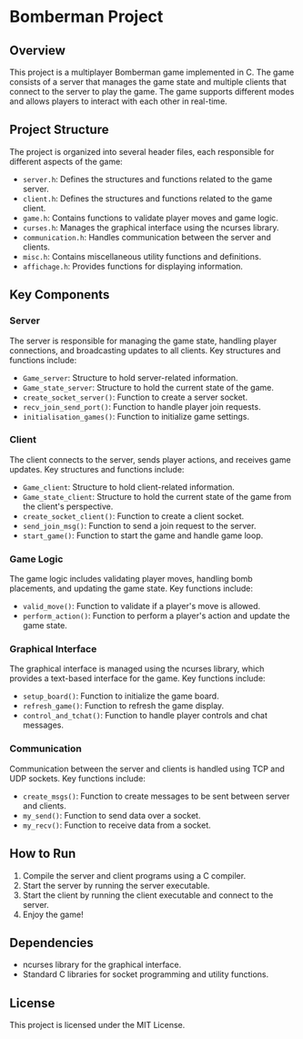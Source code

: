 
# Bomberman Project

## Overview

This project is a multiplayer Bomberman game implemented in C. The game consists of a server that manages the game state and multiple clients that connect to the server to play the game. The game supports different modes and allows players to interact with each other in real-time.

## Project Structure

The project is organized into several header files, each responsible for different aspects of the game:

- `server.h`: Defines the structures and functions related to the game server.
- `client.h`: Defines the structures and functions related to the game client.
- `game.h`: Contains functions to validate player moves and game logic.
- `curses.h`: Manages the graphical interface using the ncurses library.
- `communication.h`: Handles communication between the server and clients.
- `misc.h`: Contains miscellaneous utility functions and definitions.
- `affichage.h`: Provides functions for displaying information.

## Key Components

### Server

The server is responsible for managing the game state, handling player connections, and broadcasting updates to all clients. Key structures and functions include:

- `Game_server`: Structure to hold server-related information.
- `Game_state_server`: Structure to hold the current state of the game.
- `create_socket_server()`: Function to create a server socket.
- `recv_join_send_port()`: Function to handle player join requests.
- `initialisation_games()`: Function to initialize game settings.

### Client

The client connects to the server, sends player actions, and receives game updates. Key structures and functions include:

- `Game_client`: Structure to hold client-related information.
- `Game_state_client`: Structure to hold the current state of the game from the client's perspective.
- `create_socket_client()`: Function to create a client socket.
- `send_join_msg()`: Function to send a join request to the server.
- `start_game()`: Function to start the game and handle game loop.

### Game Logic

The game logic includes validating player moves, handling bomb placements, and updating the game state. Key functions include:

- `valid_move()`: Function to validate if a player's move is allowed.
- `perform_action()`: Function to perform a player's action and update the game state.

### Graphical Interface

The graphical interface is managed using the ncurses library, which provides a text-based interface for the game. Key functions include:

- `setup_board()`: Function to initialize the game board.
- `refresh_game()`: Function to refresh the game display.
- `control_and_tchat()`: Function to handle player controls and chat messages.

### Communication

Communication between the server and clients is handled using TCP and UDP sockets. Key functions include:

- `create_msgs()`: Function to create messages to be sent between server and clients.
- `my_send()`: Function to send data over a socket.
- `my_recv()`: Function to receive data from a socket.

## How to Run

1. Compile the server and client programs using a C compiler.
2. Start the server by running the server executable.
3. Start the client by running the client executable and connect to the server.
4. Enjoy the game!

## Dependencies

- ncurses library for the graphical interface.
- Standard C libraries for socket programming and utility functions.

## License

This project is licensed under the MIT License.


